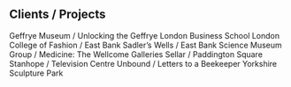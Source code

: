 ## Clients / Projects

Geffrye Museum / Unlocking the Geffrye
London Business School
London College of Fashion / East Bank
Sadler&#8217;s Wells / East Bank
Science Museum Group / Medicine: The Wellcome Galleries
Sellar / Paddington Square
Stanhope / Television Centre
Unbound / Letters to a Beekeeper
Yorkshire Sculpture Park
